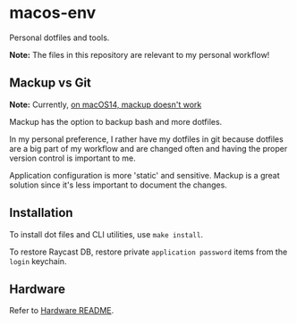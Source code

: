 # macos-env

Personal dotfiles and tools.

**Note:** The files in this repository are relevant to my personal workflow!

## Mackup vs Git

**Note:** Currently, [on macOS14, mackup doesn't work](https://github.com/lra/mackup/issues/1924)

Mackup has the option to backup bash and more dotfiles.

In my personal preference, I rather have my dotfiles in git because dotfiles are a big part of my
workflow and are changed often and having the proper version control is important to me.

Application configuration is more 'static' and sensitive.
Mackup is a great solution since it's less important to document the changes.

## Installation

To install dot files and CLI utilities, use `make install`.

To restore Raycast DB, restore private `application password` items from the `login` keychain.

## Hardware

Refer to [Hardware README](/Hardware).
